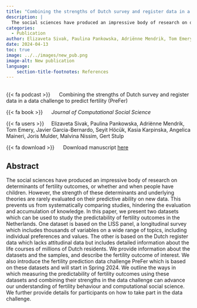 ```yaml
---
title: "Combining the strengths of Dutch survey and register data in a data challenge to predict fertility (PreFer)"
description: |
  The social sciences have produced an impressive body of research on determinants of fertility outcomes, or whether and when people have children. However, the strength of these determinants and underlying theories are rarely evaluated on their predictive ability on new data. This prevents us from systematically comparing studies, hindering the evaluation and accumulation of knowledge. In this paper, we present two datasets which can be used to study the predictability of fertility outcomes in the Netherlands. One dataset is based on the LISS panel, a longitudinal survey which includes thousands of variables on a wide range of topics, including individual preferences and values. The other is based on the Dutch register data which lacks attitudinal data but includes detailed information about the life courses of millions of Dutch residents. We provide information about the datasets and the samples, and describe the fertility outcome of interest. We also introduce the fertility prediction data challenge PreFer which is based on these datasets and will start in Spring 2024. We outline the ways in which measuring the predictability of fertility outcomes using these datasets and combining their strengths in the data challenge can advance our understanding of fertility behaviour and computational social science. We further provide details for participants on how to take part in the data challenge.
categories:
  - Publication
author: Elizaveta Sivak, Paulina Pankowska, Adriënne Mendrik, Tom Emery, Javier Garcia-Bernardo, Seyit Höcük, Kasia Karpinska, Angelica Maineri, Joris Mulder, Malvina Nissim, Gert Stulp 
date: 2024-04-13
toc: true
image: ../../images/new_pub.png
image-alt: New publication
language: 
    section-title-footnotes: References
---
```






<br>
{{< fa podcast >}} &nbsp;&nbsp;&nbsp;&nbsp; Combining the strengths of Dutch survey and register data in a data challenge to predict fertility (PreFer)

{{< fa book >}} &nbsp;&nbsp;&nbsp;&nbsp; *Journal of Computational Social Science*

{{< fa users >}} &nbsp;&nbsp;&nbsp; Elizaveta Sivak, Paulina Pankowska, Adriënne Mendrik, Tom Emery, Javier Garcia-Bernardo, Seyit Höcük, Kasia Karpinska, Angelica Maineri, Joris Mulder, Malvina Nissim, Gert Stulp 


{{< fa download >}} &nbsp;&nbsp;&nbsp;&nbsp; Download manuscript [here](https://link.springer.com/article/10.1007/s42001-024-00275-6)

## Abstract

The social sciences have produced an impressive body of research on determinants of fertility outcomes, or whether and when people have children. However, the strength of these determinants and underlying theories are rarely evaluated on their predictive ability on new data. This prevents us from systematically comparing studies, hindering the evaluation and accumulation of knowledge. In this paper, we present two datasets which can be used to study the predictability of fertility outcomes in the Netherlands. One dataset is based on the LISS panel, a longitudinal survey which includes thousands of variables on a wide range of topics, including individual preferences and values. The other is based on the Dutch register data which lacks attitudinal data but includes detailed information about the life courses of millions of Dutch residents. We provide information about the datasets and the samples, and describe the fertility outcome of interest. We also introduce the fertility prediction data challenge PreFer which is based on these datasets and will start in Spring 2024. We outline the ways in which measuring the predictability of fertility outcomes using these datasets and combining their strengths in the data challenge can advance our understanding of fertility behaviour and computational social science. We further provide details for participants on how to take part in the data challenge.